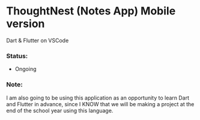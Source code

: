 # ThoughtNest (Notes App) Mobile version 

Dart & Flutter on VSCode

### Status: 
* Ongoing

### Note:
I am also going to be using this application as an opportunity to learn Dart and Flutter in advance, since I KNOW that we will be making a project at the end of the school year using this language.
